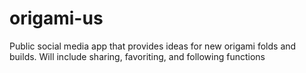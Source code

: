 # origami-us
Public social media app that provides ideas for new origami folds and builds. Will include sharing, favoriting, and following functions
